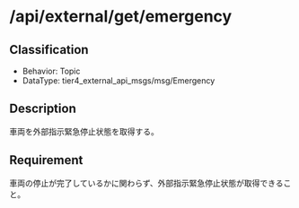 # /api/external/get/emergency

## Classification

- Behavior: Topic
- DataType: tier4_external_api_msgs/msg/Emergency

## Description

車両を外部指示緊急停止状態を取得する。

## Requirement

車両の停止が完了しているかに関わらず、外部指示緊急停止状態が取得できること。
